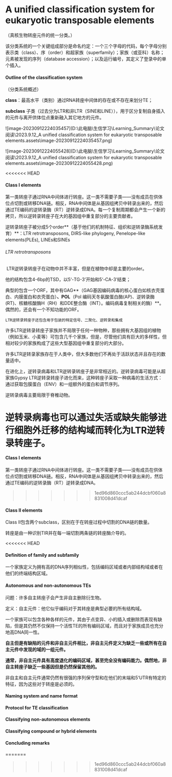 # A unified classification system for eukaryotic transposable elements

（真核生物转座元件的统一分类。）

 该分类系统的一个关键组成部分是命名约定：一个三个字母的代码，每个字母分别表示类（class）、序（order）和超家族（superfamily）；家族（或亚科）名称；元素被发现的序列（database accession）；以及运行编号，其定义了登录中的单个插入。

#### Outline of the classification system

（分类系统概述）



**class**：最高水平（类别）通过RNA转座中间体的存在或不存在来划分TE；

**subclass** 子类（过去分为LTR和非LTR（SINE和LINE）），用于区分复制自身插入的元件与离开供体位点重新融入其它地方的元件。

 

![image-20230912224035457](D:\此电脑\生信学习\Learning_Summary\论文阅读\2023.9.12_A unified classification system for eukaryotic transposable elements.assets\image-20230912224035457.png)

![image-20230912224055428](D:\此电脑\生信学习\Learning_Summary\论文阅读\2023.9.12_A unified classification system for eukaryotic transposable elements.assets\image-20230912224055428.png)





<<<<<<< HEAD
#### Class I elements

第一类转座子通过RNA中间体进行转座。这一类不需要子类——没有成员在供体位点切割或转移DNA链。相反，RNA中间体是从基因组拷贝中转录出来的，然后通过TE编码的逆转录酶（RT）逆转录成DNA。每一个复制周期都会产生一个新的拷贝，所以逆转录转座子在大的基因组中重复部分的主要贡献者。

逆转录转座子被分成5个order**（基于他们的机制特征、组织和逆转录酶系统发育）**：LTR retrotransposons, DIRS-like phylogeny, Penelope-like elements(PLEs), LINEs和SINEs

###### LTR retrotransposons

​	LTR逆转录转座子在动物中并不丰富，但是在植物中却是主要的order。

他的结构包含4-6bp的TSD，以5‘-TG-3’开始和5‘-CA-3’结束；

典型的包含一个ORF，其中有GAG**（GAG基因编码病毒的核心蛋白如核衣壳蛋白、内膜蛋白和衣壳蛋白）**、POL**（Pol 编码天冬氨酸蛋白酶(AP)、逆转录酶(RT)、核糖核酸酶H（RH）和DDE整合酶（INT）。编码病毒复制相关的酶）**。偶然的，还会有一个不知功能的ORF。

```
LTR逆转录转座子还包含用于包装的特定信号、二聚化、逆转录和集成
```

许多LTR逆转录转座子家族并不局限于任何一种物种，那些拥有大基因组的植物（例如玉米、小麦等）可包含几千个家族，但是，尽管他们具有巨大的多样性，但相对较少的家族构成了这些大型基因组中重复部分的大部分。

许多LTR逆转录家族存在于人类中，但大多数他们不再处于活跃状态并且存在的数量适中。

在进化上，逆转录病毒和LTR逆转录转座子是非常相近的。逆转录病毒可能是从超家族Gypsy LTR逆转录转座子进化而来，这种转座子采取一种病毒的生活方式：通过获取包膜蛋白（ENV）和一组额外的蛋白和调节序列。

逆转录病毒主要局限于脊椎动物。

逆转录病毒也可以通过失活或缺失能够进行细胞外迁移的结构域而转化为LTR逆转录转座子。
=======












#### Class I elements

第一类转座子通过RNA中间体进行转座。这一类不需要子类——没有成员在供体位点切割或转移DNA链。相反，RNA中间体是从基因组拷贝中转录出来的，然后通过TE编码的逆转录酶（RT）逆转录成DNA。


>>>>>>> 1ed96d860ccc5ab244dcbf060a8831008d41dcaf



#### Class II elements

Class II包含两个subclass，区别在于在转座过程中切割的DNA链的数量。

转座是由一种识别TIR并在每一端切割两条链的转座酶介导的。



<<<<<<< HEAD
#### Definition of family and subfamily

一个家族定义为拥有高的DNA序列相似性，包括编码区域或者内部结构域或者在他们的终端结构区域。

#### Autonomous and non-autonomous TEs

问题：许多自主转座子会产生非自主删除衍生物。

定义：自主元件：他它似乎编码对于其转座是典型必要的所有结构域。

一个家族可以包含各种各样的元件，其由于点变异、小的插入或删除而表现有缺陷，但是其仍然不仅保持一个活性TE的所有编码区域，而且对于家族成员也充分地高DNA同一性。

**自主但是有缺陷的元件和非自主元件相比，非自主元件定义为缺乏一些或所有在自主元件中发现的域的一组元件。**

**通常，非自主元件具有高度退化的编码区域，甚至完全没有编码能力。偶然地，非自主转座子缺乏一些基因但是仍然保留其他的。**

非自主和自主元件通常仍然有很强的序列保守型和在他们的末端和5‘UTR有特定的特征，因为这些对于转座是必须的。

#### Naming system and name format



#### Protocol for TE classification



#### Classifying non-autonomous elements



#### Classifying compound or hybrid elements



#### Concluding remarks









=======
>>>>>>> 1ed96d860ccc5ab244dcbf060a8831008d41dcaf
























